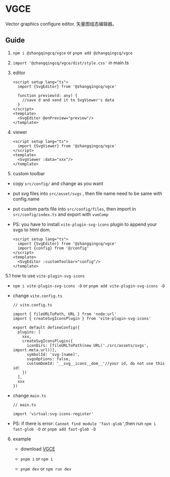 # VGCE

Vector graphics configure editor. 矢量图组态编辑器。

## Guide

1. `npm i @zhangqingcq/vgce` or `pnpm add @zhangqingcq/vgce`

2. `import '@zhangqingcq/vgce/dist/style.css'` in main.ts

3. editor
    ```
    <script setup lang="ts">
      import {SvgEditor} from '@zhangqingcq/vgce'
      
      function preview(d: any) {
        //save d and send it to SvgViewer's data 
      }
    </script>
    <template>
      <SvgEditor @onPreview="preview"/>
    </template>
    ```
4. viewer
    ```
    <script setup lang="ts">
      import {SvgViewer} from '@zhangqingcq/vgce'
    </script>
    <template>
      <SvgViewer :data="xxx"/>
    </template>
    ```
5. custom toolbar
  * copy `src/config/` and change as you want

  * put svg files into `src/asset/svgs` , then file name need to be same with config.name

  * put custom parts file into `src/config/files`, then import in `src/config/index.ts`  and export with `vueComp`

  * PS: you have to install `vite-plugin-svg-icons` plugin to append your svgs to html dom.
    ```
    <script setup lang="ts">
      import {SvgEditor} from '@zhangqingcq/vgce'
      import {config} from '@/config'
    </script>
    <template>
      <SvgEditor :customToolbar="config"/>
    </template>
    ```
5.1 how to use `vite-plugin-svg-icons`
  * `npm i vite-plugin-svg-icons -D` or `pnpm add vite-plugin-svg-icons -D`

  * change `vite.config.ts`
    ```
    // vite.config.ts
    
    import { fileURLToPath, URL } from 'node:url'
    import { createSvgIconsPlugin } from 'vite-plugin-svg-icons'
    
    export default defineConfig({
      plugins: [
        xxx,
        createSvgIconsPlugin({
          iconDirs: [fileURLToPath(new URL('./src/assets/svgs', import.meta.url))], 
          symbolId: 'svg-[name]',
          svgoOptions: false,
          customDomId: '__svg__icons__dom__'//your id, do not use this id!
        })
      ],
      xxx
    })
    ```
  * change `main.ts`
    ```
    // main.ts
    
    import 'virtual:svg-icons-register'
    ```
  * PS: if there is error: `Cannot find module ‘fast-glob’`,then run `npm i fast-glob -D` or `pnpm add fast-glob -D`
6. example
   * download [VGCE](https://github.com/RickyHeaven/VGCE.git)
   
   * `pnpm i` or `npm i`
   
   * `pnpm dev` or `npm run dev`
